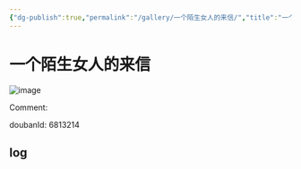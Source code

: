 ```yaml
---
{"dg-publish":true,"permalink":"/gallery/一个陌生女人的来信/","title":"一个陌生女人的来信","created":"2025-05-31T15:51:16.664+08:00"}
---
```



# 一个陌生女人的来信

![image](https://hiraeth-picbed.oss-cn-beijing.aliyuncs.com/20250531155116.webp)

Comment: 



doubanId: 6813214

## log

